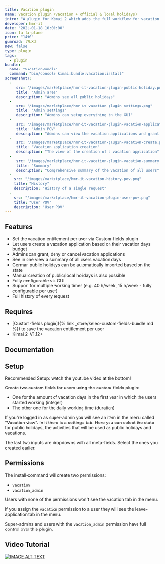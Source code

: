 ```yaml
---
title: Vacation plugin
name: Vacation plugin (vacation + official & local holidays)
intro: "A plugin for Kimai 2 which adds the full workflow for vacation + official & local holidays"
developer: hmr-it
date: "2021-01-18 10:00:00"
icon: fa fa-plane
price: "149€"
gumroad: lVLXd
new: false
type: plugin
tags:
  - plugin
bundle:
  name: "VacationBundle"
  command: "bin/console kimai:bundle:vacation:install"
screenshots:
  - 
     src: "/images/marketplace/hmr-it-vacation-plugin-public-holiday.png"
     title: "Admin area"
     description: "Admins see all public holidays" 
  - 
     src: "/images/marketplace/hmr-it-vacation-plugin-settings.png"
     title: "Admin settings"
     description: "Admins can setup everything in the GUI"
  - 
     src: "/images/marketplace/hmr-it-vacation-plugin-vacation-applications.png"
     title: "Admin POV"
     description: "Admins can view the vacation applications and grant or deny them"
  - 
     src: "/images/marketplace/hmr-it-vacation-plugin-vacation-create.png"
     title: "Vacation application creation"
     description: "The view of the creation of a vacation application"
  - 
     src: "/images/marketplace/hmr-it-vacation-plugin-vacation-summary.png"
     title: "Summary"
     description: "Comprehensive summary of the vacation of all users"
  -
    src: "/images/marketplace/hmr-it-vacation-history-pov.png"
    title: "History"
    description: "History of a single request"
  -
    src: "/images/marketplace/hmr-it-vacation-plugin-user-pov.png"
    title: "User POV"
    description: "User POV"
---
```


## Features

- Set the vacation entitlement per user via Custom-fields plugin
- Let users create a vacation application based on their vacation days budget
- Admins can grant, deny or cancel vacation applications
- See in one view a summary of all users vacation days
- German public holidays can be automatically imported based on the state
- Manual creation of public/local holidays is also possible
- Fully configurable via GUI
- Support for multiple working times (e.g. 40 h/week, 15 h/week - fully configurable per user)
- Full history of every request

## Requires

- [Custom-fields plugin]({% link _store/keleo-custom-fields-bundle.md %}) to save the vacation entitlement per user
- Kimai 2, V1.12+

## Documentation
## Setup

Recommended Setup: watch the youtube video at the bottom!

Create two custom fields for users using the custom-fields plugin:
- One for the amount of vacation days in the first year in which the users started working (integer)
- The other one for the daily working time (duration)

If you're logged in as super-admin you will see an item in the menu called "Vacation view". In it there is a settings-tab.
Here you can select the state for public holidays, the activities that will be used as public holidays and vacations.

The last two inputs are dropdowns with all meta-fields. Select the ones you created earlier.

## Permissions
The install-command will create two permissions:
- `vacation`
- `vacation_admin`

Users with none of the permissions won't see the vacation tab in the menu.

If you assign the `vacation` permission to a user they will see the leave-application tab in the menu.

Super-admins and users with the `vacation_admin` permission have full control over this plugin.
    
## Video Tutorial
[![IMAGE ALT TEXT](http://img.youtube.com/vi/Z_LGqXVqPyo/0.jpg)](http://www.youtube.com/watch?v=Z_LGqXVqPyo "Kimai 2 Vacation / Holiday Plugin Installation + Setup")
